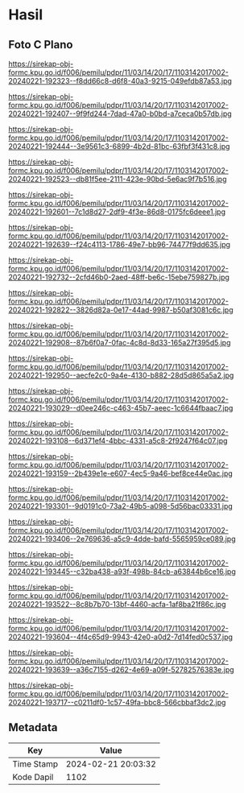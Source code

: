 # Hasil

## Foto C Plano

https://sirekap-obj-formc.kpu.go.id/f006/pemilu/pdpr/11/03/14/20/17/1103142017002-20240221-192323--f8dd66c8-d6f8-40a3-9215-049efdb87a53.jpg

https://sirekap-obj-formc.kpu.go.id/f006/pemilu/pdpr/11/03/14/20/17/1103142017002-20240221-192407--9f9fd244-7dad-47a0-b0bd-a7ceca0b57db.jpg

https://sirekap-obj-formc.kpu.go.id/f006/pemilu/pdpr/11/03/14/20/17/1103142017002-20240221-192444--3e9561c3-6899-4b2d-81bc-63fbf3f431c8.jpg

https://sirekap-obj-formc.kpu.go.id/f006/pemilu/pdpr/11/03/14/20/17/1103142017002-20240221-192523--db81f5ee-2111-423e-90bd-5e6ac9f7b516.jpg

https://sirekap-obj-formc.kpu.go.id/f006/pemilu/pdpr/11/03/14/20/17/1103142017002-20240221-192601--7c1d8d27-2df9-4f3e-86d8-0175fc6deee1.jpg

https://sirekap-obj-formc.kpu.go.id/f006/pemilu/pdpr/11/03/14/20/17/1103142017002-20240221-192639--f24c4113-1786-49e7-bb96-74477f9dd635.jpg

https://sirekap-obj-formc.kpu.go.id/f006/pemilu/pdpr/11/03/14/20/17/1103142017002-20240221-192732--2cfd46b0-2aed-48ff-be6c-15ebe759827b.jpg

https://sirekap-obj-formc.kpu.go.id/f006/pemilu/pdpr/11/03/14/20/17/1103142017002-20240221-192822--3826d82a-0e17-44ad-9987-b50af3081c6c.jpg

https://sirekap-obj-formc.kpu.go.id/f006/pemilu/pdpr/11/03/14/20/17/1103142017002-20240221-192908--87b6f0a7-0fac-4c8d-8d33-165a27f395d5.jpg

https://sirekap-obj-formc.kpu.go.id/f006/pemilu/pdpr/11/03/14/20/17/1103142017002-20240221-192950--aecfe2c0-9a4e-4130-b882-28d5d865a5a2.jpg

https://sirekap-obj-formc.kpu.go.id/f006/pemilu/pdpr/11/03/14/20/17/1103142017002-20240221-193029--d0ee246c-c463-45b7-aeec-1c6644fbaac7.jpg

https://sirekap-obj-formc.kpu.go.id/f006/pemilu/pdpr/11/03/14/20/17/1103142017002-20240221-193108--6d371ef4-4bbc-4331-a5c8-2f9247f64c07.jpg

https://sirekap-obj-formc.kpu.go.id/f006/pemilu/pdpr/11/03/14/20/17/1103142017002-20240221-193159--2b439e1e-e607-4ec5-9a46-bef8ce44e0ac.jpg

https://sirekap-obj-formc.kpu.go.id/f006/pemilu/pdpr/11/03/14/20/17/1103142017002-20240221-193301--9d0191c0-73a2-49b5-a098-5d56bac03331.jpg

https://sirekap-obj-formc.kpu.go.id/f006/pemilu/pdpr/11/03/14/20/17/1103142017002-20240221-193406--2e769636-a5c9-4dde-bafd-5565959ce089.jpg

https://sirekap-obj-formc.kpu.go.id/f006/pemilu/pdpr/11/03/14/20/17/1103142017002-20240221-193445--c32ba438-a93f-498b-84cb-a63844b6ce16.jpg

https://sirekap-obj-formc.kpu.go.id/f006/pemilu/pdpr/11/03/14/20/17/1103142017002-20240221-193522--8c8b7b70-13bf-4460-acfa-1af8ba21f86c.jpg

https://sirekap-obj-formc.kpu.go.id/f006/pemilu/pdpr/11/03/14/20/17/1103142017002-20240221-193604--4f4c65d9-9943-42e0-a0d2-7d14fed0c537.jpg

https://sirekap-obj-formc.kpu.go.id/f006/pemilu/pdpr/11/03/14/20/17/1103142017002-20240221-193639--a36c7155-d262-4e69-a09f-52782576383e.jpg

https://sirekap-obj-formc.kpu.go.id/f006/pemilu/pdpr/11/03/14/20/17/1103142017002-20240221-193717--c0211df0-1c57-49fa-bbc8-566cbbaf3dc2.jpg


## Metadata

| Key        | Value               |
| ---------- | ------------------- |
| Time Stamp | 2024-02-21 20:03:32 |
| Kode Dapil | 1102                |



